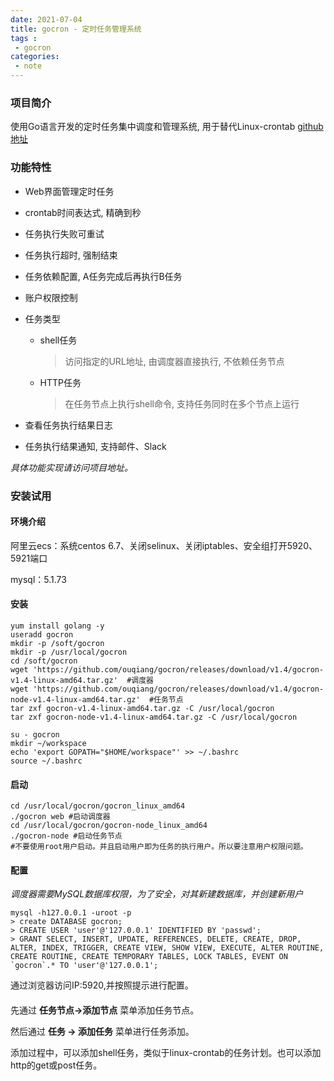 ```yaml
---
date: 2021-07-04
title: gocron - 定时任务管理系统
tags :
 - gocron
categories:
 - note 
---
```


### 项目简介

使用Go语言开发的定时任务集中调度和管理系统, 用于替代Linux-crontab [github地址](https://github.com/ouqiang/gocron)

### 功能特性

- Web界面管理定时任务
- crontab时间表达式, 精确到秒
- 任务执行失败可重试
- 任务执行超时, 强制结束
- 任务依赖配置, A任务完成后再执行B任务
- 账户权限控制
- 任务类型
  - shell任务   
    >访问指定的URL地址, 由调度器直接执行, 不依赖任务节点
  - HTTP任务   
    >在任务节点上执行shell命令, 支持任务同时在多个节点上运行

- 查看任务执行结果日志
- 任务执行结果通知, 支持邮件、Slack

*具体功能实现请访问项目地址。*

<!--more-->

### 安装试用

#### 环境介绍

阿里云ecs：系统centos 6.7、关闭selinux、关闭iptables、安全组打开5920、5921端口

mysql：5.1.73

#### 安装

    yum install golang -y
    useradd gocron
    mkdir -p /soft/gocron
    mkdir -p /usr/local/gocron
    cd /soft/gocron
    wget 'https://github.com/ouqiang/gocron/releases/download/v1.4/gocron-v1.4-linux-amd64.tar.gz'  #调度器
    wget 'https://github.com/ouqiang/gocron/releases/download/v1.4/gocron-node-v1.4-linux-amd64.tar.gz'  #任务节点
    tar zxf gocron-v1.4-linux-amd64.tar.gz -C /usr/local/gocron
    tar zxf gocron-node-v1.4-linux-amd64.tar.gz -C /usr/local/gocron
    
    su - gocron
    mkdir ~/workspace
    echo 'export GOPATH="$HOME/workspace"' >> ~/.bashrc
    source ~/.bashrc

#### 启动

    cd /usr/local/gocron/gocron_linux_amd64
    ./gocron web #启动调度器
    cd /usr/local/gocron/gocron-node_linux_amd64
    ./gocron-node #启动任务节点
    #不要使用root用户启动。并且启动用户即为任务的执行用户。所以要注意用户权限问题。

#### 配置

*调度器需要MySQL数据库权限，为了安全，对其新建数据库，并创建新用户*
    
    mysql -h127.0.0.1 -uroot -p
    > create DATABASE gocron;
    > CREATE USER 'user'@'127.0.0.1' IDENTIFIED BY 'passwd';
    > GRANT SELECT, INSERT, UPDATE, REFERENCES, DELETE, CREATE, DROP, ALTER, INDEX, TRIGGER, CREATE VIEW, SHOW VIEW, EXECUTE, ALTER ROUTINE, CREATE ROUTINE, CREATE TEMPORARY TABLES, LOCK TABLES, EVENT ON `gocron`.* TO 'user'@'127.0.0.1'; 


通过浏览器访问IP:5920,并按照提示进行配置。

#### 

先通过 **任务节点->添加节点** 菜单添加任务节点。

然后通过 **任务 -> 添加任务** 菜单进行任务添加。

添加过程中，可以添加shell任务，类似于linux-crontab的任务计划。也可以添加http的get或post任务。
